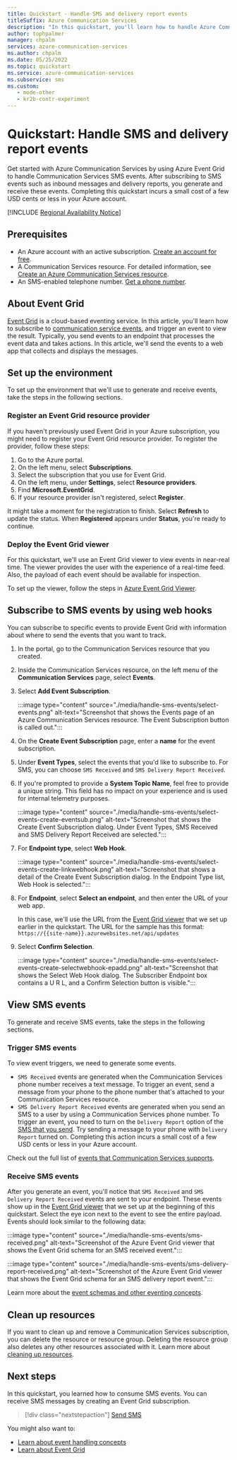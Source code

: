 ```yaml
---
title: Quickstart - Handle SMS and delivery report events
titleSuffix: Azure Communication Services
description: "In this quickstart, you'll learn how to handle Azure Communication Services events. See how to create, receive, and subscribe to SMS and delivery report events."
author: tophpalmer
manager: chpalm
services: azure-communication-services
ms.author: chpalm
ms.date: 05/25/2022
ms.topic: quickstart
ms.service: azure-communication-services
ms.subservice: sms
ms.custom:
   - mode-other
   - kr2b-contr-experiment
---
```

# Quickstart: Handle SMS and delivery report events

Get started with Azure Communication Services by using Azure Event Grid to handle Communication Services SMS events. After subscribing to SMS events such as inbound messages and delivery reports, you generate and receive these events. Completing this quickstart incurs a small cost of a few USD cents or less in your Azure account.

[!INCLUDE [Regional Availability Notice](../../includes/regional-availability-include.md)]

## Prerequisites

- An Azure account with an active subscription. [Create an account for free](https://azure.microsoft.com/free/?WT.mc_id=A261C142F).
- A Communication Services resource. For detailed information, see [Create an Azure Communication Services resource](../create-communication-resource.md).
- An SMS-enabled telephone number. [Get a phone number](../telephony/get-phone-number.md).

## About Event Grid

[Event Grid](../../../event-grid/overview.md) is a cloud-based eventing service. In this article, you'll learn how to subscribe to [communication service events](../../../event-grid/event-schema-communication-services.md), and trigger an event to view the result. Typically, you send events to an endpoint that processes the event data and takes actions. In this article, we'll send the events to a web app that collects and displays the messages.

## Set up the environment

To set up the environment that we'll use to generate and receive events, take the steps in the following sections.

### Register an Event Grid resource provider

If you haven't previously used Event Grid in your Azure subscription, you might need to register your Event Grid resource provider. To register the provider, follow these steps:

1. Go to the Azure portal.
1. On the left menu, select **Subscriptions**.
1. Select the subscription that you use for Event Grid.
1. On the left menu, under **Settings**, select **Resource providers**.
1. Find **Microsoft.EventGrid**.
1. If your resource provider isn't registered, select **Register**.

It might take a moment for the registration to finish. Select **Refresh** to update the status. When **Registered** appears under **Status**, you're ready to continue.

### Deploy the Event Grid viewer

For this quickstart, we'll use an Event Grid viewer to view events in near-real time. The viewer provides the user with the experience of a real-time feed. Also, the payload of each event should be available for inspection.

To set up the viewer, follow the steps in [Azure Event Grid Viewer](/samples/azure-samples/azure-event-grid-viewer/azure-event-grid-viewer/).

## Subscribe to SMS events by using web hooks

You can subscribe to specific events to provide Event Grid with information about where to send the events that you want to track.

1. In the portal, go to the Communication Services resource that you created.

1. Inside the Communication Services resource, on the left menu of the **Communication Services** page, select **Events**.

1. Select **Add Event Subscription**.

   :::image type="content" source="./media/handle-sms-events/select-events.png" alt-text="Screenshot that shows the Events page of an Azure Communication Services resource. The Event Subscription button is called out.":::

1. On the **Create Event Subscription** page, enter a **name** for the event subscription.

1.  Under **Event Types**, select the events that you'd like to subscribe to. For SMS, you can choose `SMS Received` and `SMS Delivery Report Received`.

1. If you're prompted to provide a **System Topic Name**, feel free to provide a unique string. This field has no impact on your experience and is used for internal telemetry purposes.

   :::image type="content" source="./media/handle-sms-events/select-events-create-eventsub.png" alt-text="Screenshot that shows the Create Event Subscription dialog. Under Event Types, SMS Received and SMS Delivery Report Received are selected.":::

1. For **Endpoint type**, select **Web Hook**.

   :::image type="content" source="./media/handle-sms-events/select-events-create-linkwebhook.png" alt-text="Screenshot that shows a detail of the Create Event Subscription dialog. In the Endpoint Type list, Web Hook is selected.":::

1. For **Endpoint**, select **Select an endpoint**, and then enter the URL of your web app.

   In this case, we'll use the URL from the [Event Grid viewer](/samples/azure-samples/azure-event-grid-viewer/azure-event-grid-viewer/) that we set up earlier in the quickstart. The URL for the sample has this format: `https://{{site-name}}.azurewebsites.net/api/updates`

1. Select **Confirm Selection**.

   :::image type="content" source="./media/handle-sms-events/select-events-create-selectwebhook-epadd.png" alt-text="Screenshot that shows the Select Web Hook dialog. The Subscriber Endpoint box contains a U R L, and a Confirm Selection button is visible.":::

## View SMS events

To generate and receive SMS events, take the steps in the following sections.

### Trigger SMS events

To view event triggers, we need to generate some events.

- `SMS Received` events are generated when the Communication Services phone number receives a text message. To trigger an event, send a message from your phone to the phone number that's attached to your Communication Services resource.
- `SMS Delivery Report Received` events are generated when you send an SMS to a user by using a Communication Services phone number. To trigger an event, you need to turn on the `Delivery Report` option of the [SMS that you send](../sms/send.md). Try sending a message to your phone with `Delivery Report` turned on. Completing this action incurs a small cost of a few USD cents or less in your Azure account.

Check out the full list of [events that Communication Services supports](../../../event-grid/event-schema-communication-services.md).

### Receive SMS events

After you generate an event, you'll notice that `SMS Received` and `SMS Delivery Report Received` events are sent to your endpoint. These events show up in the [Event Grid viewer](/samples/azure-samples/azure-event-grid-viewer/azure-event-grid-viewer/) that we set up at the beginning of this quickstart. Select the eye icon next to the event to see the entire payload. Events should look similar to the following data:

:::image type="content" source="./media/handle-sms-events/sms-received.png" alt-text="Screenshot of the Azure Event Grid viewer that shows the Event Grid schema for an SMS received event.":::

:::image type="content" source="./media/handle-sms-events/sms-delivery-report-received.png" alt-text="Screenshot of the Azure Event Grid viewer that shows the Event Grid schema for an SMS delivery report event.":::

Learn more about the [event schemas and other eventing concepts](../../../event-grid/event-schema-communication-services.md).

## Clean up resources

If you want to clean up and remove a Communication Services subscription, you can delete the resource or resource group. Deleting the resource group also deletes any other resources associated with it. Learn more about [cleaning up resources](../create-communication-resource.md#clean-up-resources).

## Next steps

In this quickstart, you learned how to consume SMS events. You can receive SMS messages by creating an Event Grid subscription.

> [!div class="nextstepaction"]
> [Send SMS](../sms/send.md)

You might also want to:

 - [Learn about event handling concepts](../../../event-grid/event-schema-communication-services.md)
 - [Learn about Event Grid](../../../event-grid/overview.md)
